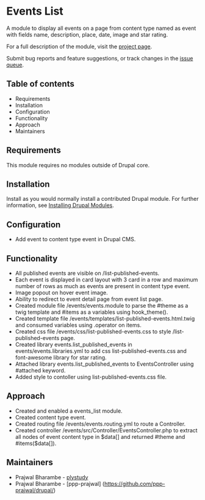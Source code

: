 # Events List

A module to display all events on a page from content type named
as event with fields name, description, place, date, image and star rating.

For a full description of the module, visit the
[project page](https://www.drupal.org/project/events_list).

Submit bug reports and feature suggestions, or track changes in the
[issue queue](https://www.drupal.org/project/issues/events_list).


## Table of contents

- Requirements
- Installation
- Configuration
- Functionality
- Approach
- Maintainers


## Requirements

This module requires no modules outside of Drupal core.


## Installation

Install as you would normally install a contributed Drupal module. For further
information, see
[Installing Drupal Modules](https://www.drupal.org/docs/extending-drupal/installing-drupal-modules).


## Configuration

- Add event to content type event in Drupal CMS.


## Functionality

- All published events are visible on /list-published-events.
- Each event is displayed in card layout with 3 card in a row and maximum number of rows as much as events are present in content type event.
- Image popout on hover event image.
- Ability to redirect to event detail page from event list page.
- Created module file /events/events.module to parse the #theme as a twig template and #items as a variables using hook_theme().
- Created template file /events/templates/list-published-events.html.twig and consumed variables using .operator on items.
- Created css file /events/css/list-published-events.css to style /list-published-events page.
- Created library events.list_published_events in events/events.libraries.yml to add css list-published-events.css and font-awesome library for star rating.
- Attached library events.list_published_events to EventsController using #attached keyword.
- Added style to contoller using list-published-events.css file.

## Approach

- Created and enabled a events_list module.
- Created content type event.
- Created routing file /events/events.routing.yml to route a Controller.
- Created controller /events/src/Controller/EventsController.php to extract all nodes of event content type in $data[] and returned #theme and #items($data[]).

## Maintainers

- Prajwal Bharambe - [plystudy](https://www.drupal.org/u/plystudy)
- Prajwal Bharambe - [ppp-prajwal]
(https://github.com/ppp-prajwal/drupal/)
